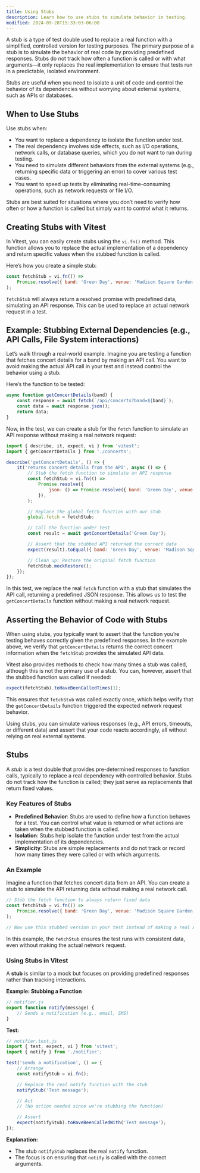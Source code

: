 ```yaml
---
title: Using Stubs
description: Learn how to use stubs to simulate behavior in testing.
modified: 2024-09-28T15:33:03-06:00
---
```


A stub is a type of test double used to replace a real function with a simplified, controlled version for testing purposes. The primary purpose of a stub is to simulate the behavior of real code by providing predefined responses. Stubs do not track how often a function is called or with what arguments—it only replaces the real implementation to ensure that tests run in a predictable, isolated environment.

Stubs are useful when you need to isolate a unit of code and control the behavior of its dependencies without worrying about external systems, such as APIs or databases.

## When to Use Stubs

Use stubs when:

- You want to replace a dependency to isolate the function under test.
- The real dependency involves side effects, such as I/O operations, network calls, or database queries, which you do not want to run during testing.
- You need to simulate different behaviors from the external systems (e.g., returning specific data or triggering an error) to cover various test cases.
- You want to speed up tests by eliminating real-time-consuming operations, such as network requests or file I/O.

Stubs are best suited for situations where you don’t need to verify how often or how a function is called but simply want to control what it returns.

## Creating Stubs with Vitest

In Vitest, you can easily create stubs using the `vi.fn()` method. This function allows you to replace the actual implementation of a dependency and return specific values when the stubbed function is called.

Here’s how you create a simple stub:

```js
const fetchStub = vi.fn(() =>
	Promise.resolve({ band: 'Green Day', venue: 'Madison Square Garden' }),
);
```

`fetchStub` will always return a resolved promise with predefined data, simulating an API response. This can be used to replace an actual network request in a test.

## Example: Stubbing External Dependencies (e.g., API Calls, File System interactions)

Let’s walk through a real-world example. Imagine you are testing a function that fetches concert details for a band by making an API call. You want to avoid making the actual API call in your test and instead control the behavior using a stub.

Here’s the function to be tested:

```js
async function getConcertDetails(band) {
	const response = await fetch(`/api/concerts?band=${band}`);
	const data = await response.json();
	return data;
}
```

Now, in the test, we can create a stub for the `fetch` function to simulate an API response without making a real network request:

```js
import { describe, it, expect, vi } from 'vitest';
import { getConcertDetails } from './concerts';

describe('getConcertDetails', () => {
	it('returns concert details from the API', async () => {
		// Stub the fetch function to simulate an API response
		const fetchStub = vi.fn(() =>
			Promise.resolve({
				json: () => Promise.resolve({ band: 'Green Day', venue: 'Madison Square Garden' }),
			}),
		);

		// Replace the global fetch function with our stub
		global.fetch = fetchStub;

		// Call the function under test
		const result = await getConcertDetails('Green Day');

		// Assert that the stubbed API returned the correct data
		expect(result).toEqual({ band: 'Green Day', venue: 'Madison Square Garden' });

		// Clean up: Restore the original fetch function
		fetchStub.mockRestore();
	});
});
```

In this test, we replace the real `fetch` function with a stub that simulates the API call, returning a predefined JSON response. This allows us to test the `getConcertDetails` function without making a real network request.

## Asserting the Behavior of Code with Stubs

When using stubs, you typically want to assert that the function you’re testing behaves correctly given the predefined responses. In the example above, we verify that `getConcertDetails` returns the correct concert information when the `fetchStub` provides the simulated API data.

Vitest also provides methods to check how many times a stub was called, although this is not the primary use of a stub. You can, however, assert that the stubbed function was called if needed:

```js
expect(fetchStub).toHaveBeenCalledTimes(1);
```

This ensures that `fetchStub` was called exactly once, which helps verify that the `getConcertDetails` function triggered the expected network request behavior.

Using stubs, you can simulate various responses (e.g., API errors, timeouts, or different data) and assert that your code reacts accordingly, all without relying on real external systems.

## Stubs

A _stub_ is a test double that provides pre-determined responses to function calls, typically to replace a real dependency with controlled behavior. Stubs do not track how the function is called; they just serve as replacements that return fixed values.

### Key Features of Stubs

- **Predefined Behavior**: Stubs are used to define how a function behaves for a test. You can control what value is returned or what actions are taken when the stubbed function is called.
- **Isolation**: Stubs help isolate the function under test from the actual implementation of its dependencies.
- **Simplicity**: Stubs are simple replacements and do not track or record how many times they were called or with which arguments.

### An Example

Imagine a function that fetches concert data from an API. You can create a stub to simulate the API returning data without making a real network call.

```js
// Stub the fetch function to always return fixed data
const fetchStub = vi.fn(() =>
	Promise.resolve({ band: 'Green Day', venue: 'Madison Square Garden' }),
);

// Now use this stubbed version in your test instead of making a real API call.
```

In this example, the `fetchStub` ensures the test runs with consistent data, even without making the actual network request.

### Using Stubs in Vitest

A **stub** is similar to a mock but focuses on providing predefined responses rather than tracking interactions.

**Example: Stubbing a Function**

```javascript
// notifier.js
export function notify(message) {
	// Sends a notification (e.g., email, SMS)
}
```

**Test:**

```javascript
// notifier.test.js
import { test, expect, vi } from 'vitest';
import { notify } from './notifier';

test('sends a notification', () => {
	// Arrange
	const notifyStub = vi.fn();

	// Replace the real notify function with the stub
	notifyStub('Test message');

	// Act
	// (No action needed since we're stubbing the function)

	// Assert
	expect(notifyStub).toHaveBeenCalledWith('Test message');
});
```

**Explanation:**

- The stub `notifyStub` replaces the real `notify` function.
- The focus is on ensuring that `notify` is called with the correct arguments.
